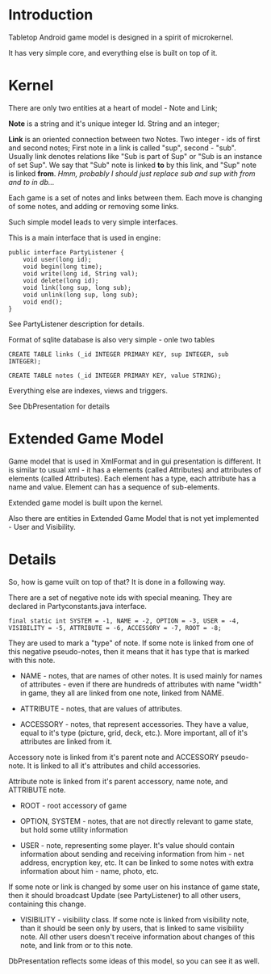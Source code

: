# Introduction #

Tabletop Android game model is designed in a spirit of microkernel.

It has very simple core, and everything else is built on top of it.

# Kernel #

There are only two entities at a heart of model - Note and Link;

**Note** is a string and it's unique integer Id. String and an integer;

**Link** is an oriented connection between two Notes. Two integer - ids of first and second notes; First note in a link is called "sup", second - "sub". Usually link denotes relations like "Sub is part of Sup" or "Sub is an instance of set Sup". We say that "Sub" note is linked **to** by this link, and "Sup" note is linked **from**. _Hmm, probably I should just replace sub and sup with from and to in db..._

Each game is a set of notes and links between them. Each move is  changing of some notes, and adding or removing some links.

Such simple model leads to very simple interfaces.

This is a main interface that is used in engine:

```
public interface PartyListener {
	void user(long id);
	void begin(long time);	
	void write(long id, String val);
	void delete(long id);
	void link(long sup, long sub);
	void unlink(long sup, long sub);
	void end();
}
```

See PartyListener description for details.

Format of sqlite database is also very simple - onle two tables

```
CREATE TABLE links (_id INTEGER PRIMARY KEY, sup INTEGER, sub INTEGER);

CREATE TABLE notes (_id INTEGER PRIMARY KEY, value STRING);
```

Everything else are indexes, views and triggers.

See DbPresentation for details

# Extended Game Model #
Game model that is used in XmlFormat and in gui presentation is different. It is  similar to usual xml - it has a elements (called Attributes) and attributes of elements (called Attributes). Each element has a type, each attribute has a name and value. Element can has a sequence of sub-elements.

Extended game model is built upon the kernel.

Also there are entities in Extended Game Model that is not yet implemented - User and Visibility.

# Details #

So, how is game vuilt on top of that? It is done in a following way.

There are a set of negative note ids with special meaning. They are declared in Partyconstants.java interface.

```
final static int SYSTEM = -1, NAME = -2, OPTION = -3, USER = -4,
VISIBILITY = -5, ATTRIBUTE = -6, ACCESSORY = -7, ROOT = -8;
```

They are used to mark a "type" of note. If some note is linked from one of this negative pseudo-notes, then it means that it has type that is marked with this note.

  * NAME - notes, that are names of other notes. It is used mainly for names of attributes - even if there are hundreds of attributes with name "width" in game, they all are linked from one note, linked from NAME.

  * ATTRIBUTE - notes, that are values of attributes.
  * ACCESSORY - notes, that represent accessories. They have a value, equal to it's type (picture, grid, deck, etc.). More important, all of it's attributes are linked from it.

Accessory note is linked from it's parent note and ACCESSORY pseudo-note. It is linked to all it's attributes and child accessories.

Attribute note is linked from it's parent accessory, name note, and ATTRIBUTE note.


  * ROOT - root accessory of game
  * OPTION, SYSTEM - notes, that are not directly relevant to game state, but hold some utility information

  * USER - note, representing some player. It's value should contain information about sending and receiving information from him - net address, encryption key, etc. It can be linked to some notes with extra information about him - name, photo, etc.

If some note or link is changed by some user on his instance of game state, then it should broadcast Update (see PartyListener) to all other users, containing this change.

  * VISIBILITY - visibility class. If some note is linked from visibility note, than it should be seen only by users, that is linked to same visibility note. All other users doesn't receive information about changes of this note, and link from or to this note.

DbPresentation reflects some ideas of this model, so you can see it as well.